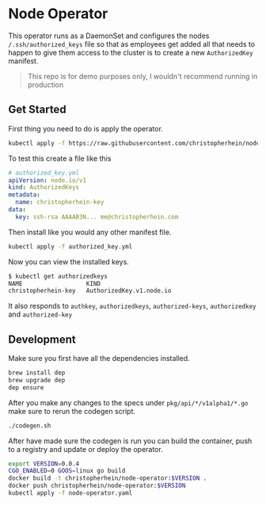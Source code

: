 # Node Operator

This operator runs as a DaemonSet and configures the nodes
`/.ssh/authorized_keys` file so that as employees get added all that needs to
happen to give them access to the cluster is to create a new `AuthorizedKey`
manifest. 

> This repo is for demo purposes only, I wouldn't recommend running in
> production

## Get Started

First thing you need to do is apply the operator.

```bash
kubectl apply -f https://raw.githubusercontent.com/christopherhein/node-operator/master/node-operator.yaml
```

To test this create a file like this

```yaml
# authorized_key.yml
apiVersion: node.io/v1
kind: AuthorizedKeys
metadata:
  name: christopherhein-key
data:
  key: ssh-rsa AAAAB3N... me@christopherhein.com
```

Then install like you would any other manifest file.

```bash
kubectl apply -f authorized_key.yml
```

Now you can view the installed keys.

```bash
$ kubectl get authorizedkeys
NAME                  KIND
christopherhein-key   AuthorizedKey.v1.node.io
```

It also responds to `authkey`, `authorizedkeys`, `authorized-keys`,
`authorizedkey` and `authorized-key`

## Development

Make sure you first have all the dependencies installed.

```bash
brew install dep
brew upgrade dep
dep ensure
```

After you make any changes to the specs under `pkg/api/*/v1alpha1/*.go` make
sure to rerun the codegen script.

```bash
./codegen.sh
```

After have made sure the codegen is run you can build the container, push to a
registry and update or deploy the operator.

```bash
export VERSION=0.0.4
CGO_ENABLED=0 GOOS=linux go build
docker build -t christopherhein/node-operator:$VERSION .
docker push christopherhein/node-operator:$VERSION
kubectl apply -f node-operator.yaml
```

